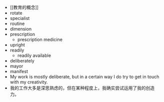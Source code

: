- [[教育的概念]]
- rotate
- specialist
- routine
- dimension
- prescription
	- prescription medicine
- upright
- readily
	- readily available
- deliberately
- mayor
- manifest
- My work is mostly deliberate, but in a certain way I do try to get in touch with my creativity.
- 我的工作大多是深思熟虑的，但在某种程度上，我确实尝试运用了我的创造力。